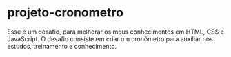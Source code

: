 # projeto-cronometro
Esse é um desafio, para melhorar os meus conhecimentos em HTML, CSS e JavaScript. O desafio consiste em criar um cronômetro para auxiliar nos estudos, treinamento e conhecimento. 
